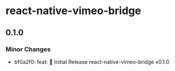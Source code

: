 # react-native-vimeo-bridge

## 0.1.0

### Minor Changes

- bf0a2f0: feat: 🎉 Initial Release react-native-vimeo-bridge v0.1.0
